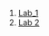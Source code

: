 1. [Lab_1](https://github.com/IK-31-hashchenko/IK_31_hashchenko/tree/master/Lab_1)
2. [Lab 2](https://github.com/IK-31-hashchenko/IK_31_hashchenko/tree/master/Lab_2)
